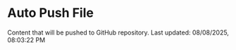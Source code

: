 # Auto Push File

Content that will be pushed to GitHub repository.
Last updated: 08/08/2025, 08:03:22 PM